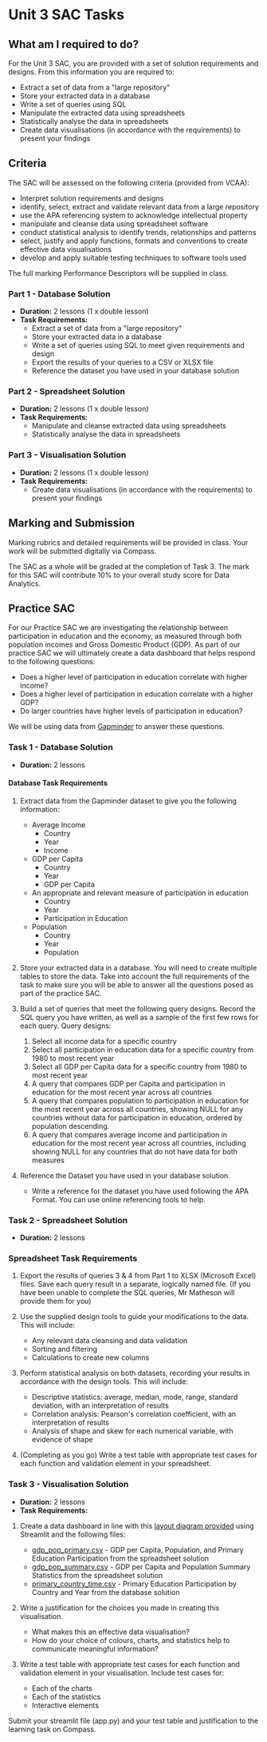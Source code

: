 # Unit 3 SAC Tasks

## What am I required to do?

For the Unit 3 SAC, you are provided with a set of solution requirements and designs. From this information you are required to:

- Extract a set of data from a "large repository"
- Store your extracted data in a database
- Write a set of queries using SQL
- Manipulate the extracted data using spreadsheets
- Statistically analyse the data in spreadsheets
- Create data visualisations (in accordance with the requirements) to present your findings

## Criteria

The SAC will be assessed on the following criteria (provided from VCAA):

- Interpret solution requirements and designs
- identify, select, extract and validate relevant data from a large repository
- use the APA referencing system to acknowledge intellectual property
- manipulate and cleanse data using spreadsheet software
- conduct statistical analysis to identify trends, relationships and patterns
- select, justify and apply functions, formats and conventions to create effective data visualisations
- develop and apply suitable testing techniques to software tools used

The full marking Performance Descriptors will be supplied in class.

### Part 1 - Database Solution

- **Duration:** 2 lessons (1 x double lesson)
- **Task Requirements:**
  - Extract a set of data from a "large repository"
  - Store your extracted data in a database
  - Write a set of queries using SQL to meet given requirements and design
  - Export the results of your queries to a CSV or XLSX file
  - Reference the dataset you have used in your database solution

### Part 2 - Spreadsheet Solution

- **Duration:** 2 lessons (1 x double lesson)
- **Task Requirements:**
  - Manipulate and cleanse extracted data using spreadsheets
  - Statistically analyse the data in spreadsheets

### Part 3 - Visualisation Solution

- **Duration:** 2 lessons (1 x double lesson)
- **Task Requirements:**
  - Create data visualisations (in accordance with the requirements) to present your findings

## Marking and Submission

Marking rubrics and detailed requirements will be provided in class. Your work will be submitted digitally via Compass.

The SAC as a whole will be graded at the completion of Task 3. The mark for this SAC will contribute 10% to your overall study score for Data Analytics.

## Practice SAC

For our Practice SAC we are investigating the relationship between participation in education and the economy, as measured through both population incomes and Gross Domestic Product (GDP). As part of our practice SAC we will ultimately create a data dashboard that helps respond to the following questions:

- Does a higher level of participation in education correlate with higher income?
- Does a higher level of participation in education correlate with a higher GDP?
- Do larger countries have higher levels of participation in education?

We will be using data from [Gapminder](https://www.gapminder.org/data/) to answer these questions.

### Task 1 - Database Solution

- **Duration:** 2 lessons

#### Database Task Requirements

1. Extract data from the Gapminder dataset to give you the following information:
   - Average Income
      - Country
      - Year
      - Income
   - GDP per Capita
      - Country
      - Year
      - GDP per Capita
   - An appropriate and relevant measure of participation in education
      - Country
      - Year
      - Participation in Education
   - Population
      - Country
      - Year
      - Population

2. Store your extracted data in a database. You will need to create multiple tables to store the data. Take into account the full requirements of the task to make sure you will be able to answer all the questions posed as part of the practice SAC.

3. Build a set of queries that meet the following query designs. Record the SQL query you have written, as well as a sample of the first few rows for each query. Query designs:
    1. Select all income data for a specific country
    2. Select all participation in education data for a specific country from 1980 to most recent year
    3. Select all GDP per Capita data for a specific country from 1980 to most recent year
    4. A query that compares GDP per Capita and participation in education for the most recent year across all countries
    5. A query that compares population to participation in education for the most recent year across all countries, showing NULL for any countries without data for participation in education, ordered by population descending.
    6. A query that compares average income and participation in education for the most recent year across all countries, including showing NULL for any countries that do not have data for both measures

4. Reference the Dataset you have used in your database solution.
    - Write a reference for the dataset you have used following the APA Format. You can use online referencing tools to help.

### Task 2 - Spreadsheet Solution

- **Duration:** 2 lessons

### Spreadsheet Task Requirements

1. Export the results of queries 3 & 4 from Part 1 to XLSX (Microsoft Excel) files. Save each query result in a separate, logically named file.
(If you have been unable to complete the SQL queries, Mr Matheson will provide them for you)

2. Use the supplied design tools to guide your modifications to the data. This will include:
   - Any relevant data cleansing and data validation
   - Sorting and filtering
   - Calculations to create new columns

3. Perform statistical analysis on both datasets, recording your results in accordance with the design tools. This will include:
   - Descriptive statistics: average, median, mode, range, standard deviation, with an interpretation of results
   - Correlation analysis: Pearson's correlation coefficient, with an interpretation of results
   - Analysis of shape and skew for each numerical variable, with evidence of shape

4. (Completing as you go) Write a test table with appropriate test cases for each function and validation element in your spreadsheet.

### Task 3 - Visualisation Solution

- **Duration:** 2 lessons
- **Task Requirements:**

1. Create a data dashboard in line with this [layout diagram provided](/assets/files/layout_diagram_visualisation.pdf) using Streamlit and the following files:
   - [gdp_pop_primary.csv](assets/files/gdp_pop_primary.csv) - GDP per Capita, Population, and Primary Education Participation from the spreadsheet solution
   - [gdp_pop_summary.csv](assets/files/gdp_pop_summary.csv) - GDP per Capita and Population Summary Statistics from the spreadsheet solution
   - [primary_country_time.csv](assets/files/primary_country_time.csv) - Primary Education Participation by Country and Year from the database solution

2. Write a justification for the choices you made in creating this visualisation.
   - What makes this an effective data visualisation?
   - How do your choice of colours, charts, and statistics help to communicate meaningful information?

3. Write a test table with appropriate test cases for each function and validation element in your visualisation. Include test cases for:
   - Each of the charts
   - Each of the statistics
   - Interactive elements

Submit your streamlit file (app.py) and your test table and justification to the learning task on Compass.
